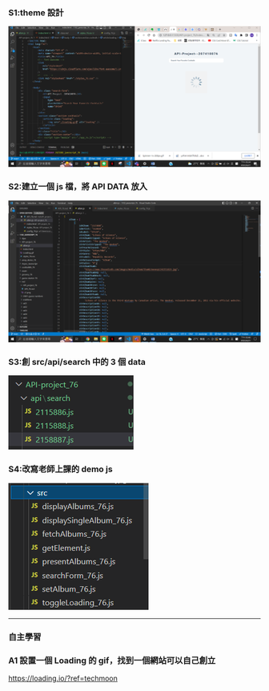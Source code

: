 ### S1:theme 設計

![](./s1.png)

### S2:建立一個 js 檔，將 API DATA 放入

![](./s2.png)

### S3:創 src/api/search 中的 3 個 data

![](./s3.png)

### S4:改寫老師上課的 demo js

![](./s4.png)

---

### 自主學習

### A1 設置一個 Loading 的 gif，找到一個網站可以自己創立

https://loading.io/?ref=techmoon

